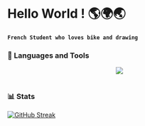 # Hello World ! 🌎🌍🌏

**`French Student who loves bike and drawing`**

### 🧰 Languages and Tools
<p align="center">
  <a href="https://skillicons.dev">
    <img src="https://skillicons.dev/icons?i=git,github,linux,bash,powershell,vim,py,c,cpp,cs,html,css,js,ts&perline=7" />
  </a>
</p>

#

### 📊 Stats

<!-- ![KoganeShiro's GitHub stats](https://github-readme-stats.vercel.app/api?username=KoganeShiro&show_icons=true&theme=radical) -->

[![GitHub Streak](https://streak-stats.demolab.com?user=KoganeShiro&theme=shadow-blue&date_format=M%20j%5B%2C%20Y%5D&card_width=738)](https://git.io/streak-stats)

#
